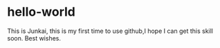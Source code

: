 # hello-world
This is Junkai, this is my first time to use github,I hope I can get this skill soon.
Best wishes.
